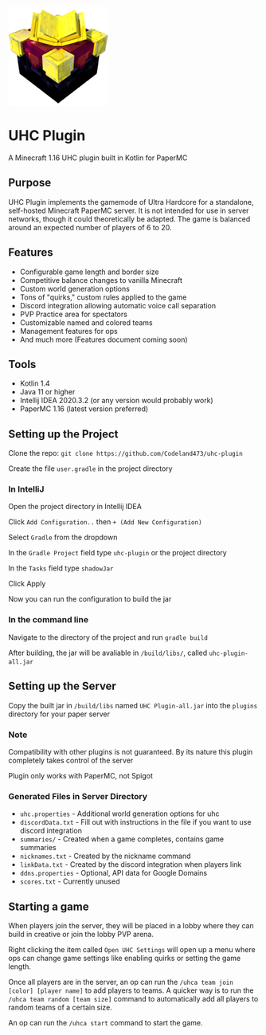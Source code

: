 <img src="uhc icon.png" alt="UHC Enchanting Table Icon" width="200"/> 
<h1>
    UHC Plugin 
</h1>

A Minecraft 1.16 UHC plugin built in Kotlin for PaperMC

## Purpose

UHC Plugin implements the gamemode of Ultra Hardcore for a standalone, self-hosted Minecraft PaperMC server. It is not intended for use in server networks, though it could theoretically be adapted. The game is balanced around an expected number of players of 6 to 20.

## Features

* Configurable game length and border size
* Competitive balance changes to vanilla Minecraft
* Custom world generation options
* Tons of "quirks," custom rules applied to the game
* Discord integration allowing automatic voice call separation
* PVP Practice area for spectators
* Customizable named and colored teams
* Management features for ops
* And much more (Features document coming soon)

## Tools

* Kotlin 1.4
* Java 11 or higher
* Intellij IDEA 2020.3.2 (or any version would probably work)
* PaperMC 1.16 (latest version preferred) 

## Setting up the Project

Clone the repo: `git clone https://github.com/Codeland473/uhc-plugin`

Create the file `user.gradle` in the project directory

### In IntelliJ

Open the project directory in Intellij IDEA

Click `Add Configuration..` then `+ (Add New Configuration)`

Select `Gradle` from the dropdown

In the `Gradle Project` field type `uhc-plugin` or the project directory

In the `Tasks` field type `shadowJar`

Click Apply

Now you can run the configuration to build the jar

### In the command line

Navigate to the directory of the project and run `gradle build`

After building, the jar will be avaliable in `/build/libs/`, called `uhc-plugin-all.jar`

## Setting up the Server

Copy the built jar in `/build/libs` named `UHC Plugin-all.jar` into the `plugins` directory for your paper server

### Note

Compatibility with other plugins is not guaranteed. By its nature this plugin completely takes control of the server

Plugin only works with PaperMC, not Spigot

### Generated Files in Server Directory

* `uhc.properties` - Additional world generation options for uhc
* `discordData.txt` - Fill out with instructions in the file if you want to use discord integration
* `summaries/` - Created when a game completes, contains game summaries
* `nicknames.txt` - Created by the nickname command
* `linkData.txt` - Created by the discord integration when players link
* `ddns.properties` - Optional, API data for Google Domains 
* `scores.txt` - Currently unused

## Starting a game

When players join the server, they will be placed in a lobby where they can build in creative or join the lobby PVP arena.

Right clicking the item called `Open UHC Settings` will open up a menu where ops can change game settings like enabling quirks or setting the game length. 

Once all players are in the server, an op can run the `/uhca team join [color] [player name]` to add players to teams. A quicker way is to run the `/uhca team random [team size]` command to automatically add all players to random teams of a certain size.

An op can run the `/uhca start` command to start the game.
